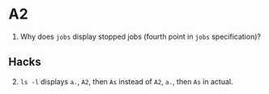 # A2

1. Why does `jobs` display stopped jobs (fourth point in `jobs` specification)?

## Hacks

2. `ls -l` displays `a.`, `A2`, then `As` instead of `A2`, `a.`, then `As` in actual.
